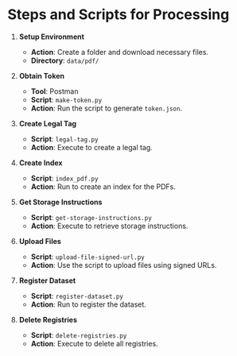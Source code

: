 # Steps and Scripts for Processing

1. **Setup Environment**
   - **Action**: Create a folder and download necessary files.
   - **Directory**: `data/pdf/`

2. **Obtain Token**
   - **Tool**: Postman
   - **Script**: `make-token.py`
   - **Action**: Run the script to generate `token.json`.

3. **Create Legal Tag**
   - **Script**: `legal-tag.py`
   - **Action**: Execute to create a legal tag.

4. **Create Index**
   - **Script**: `index_pdf.py`
   - **Action**: Run to create an index for the PDFs.

5. **Get Storage Instructions**
   - **Script**: `get-storage-instructions.py`
   - **Action**: Execute to retrieve storage instructions.

6. **Upload Files**
   - **Script**: `upload-file-signed-url.py`
   - **Action**: Use the script to upload files using signed URLs.

7. **Register Dataset**
   - **Script**: `register-dataset.py`
   - **Action**: Run to register the dataset.

8. **Delete Registries**
   - **Script**: `delete-registries.py`
   - **Action**: Execute to delete all registries.
